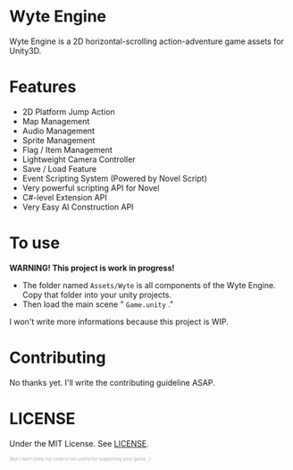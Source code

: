 Wyte Engine
===============

Wyte Engine is a 2D horizontal-scrolling action-adventure game assets for Unity3D.

Features
==========
- 2D Platform Jump Action
- Map Management
- Audio Management
- Sprite Management
- Flag / Item Management
- Lightweight Camera Controller
- Save / Load Feature
- Event Scripting System (Powered by Novel Script)
- Very powerful scripting API for Novel
- C#-level Extension API
- Very Easy AI Construction API

To use
=========

**WARNING! This project is work in progress!**

- The folder named `Assets/Wyte` is all components of the Wyte Engine. Copy that folder into your unity projects.
- Then load the main scene " `Game.unity` ."

I won't write more informations because this project is WIP.

Contributing
==============
No thanks yet. I'll write the contributing guideline ASAP.

LICENSE
==========
Under the MIT License. See [LICENSE](LICENSE).

<span style="font-size: 6pt; color: #aaaaaa">(But I don't think my code is not useful for supporting your game...)</p>
